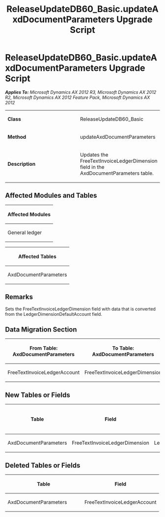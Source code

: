 ﻿---
title: ReleaseUpdateDB60_Basic.updateAxdDocumentParameters Upgrade Script
TOCTitle: ReleaseUpdateDB60_Basic.updateAxdDocumentParameters Upgrade Script
ms:assetid: 21a9956a-e3d0-ba15-fe14-eb467c8f0256
ms:mtpsurl: https://msdn.microsoft.com/en-us/library/JJ684929(v=AX.60)
ms:contentKeyID: 49707131
ms.date: 05/18/2015
mtps_version: v=AX.60
---

# ReleaseUpdateDB60\_Basic.updateAxdDocumentParameters Upgrade Script 


_**Applies To:** Microsoft Dynamics AX 2012 R3, Microsoft Dynamics AX 2012 R2, Microsoft Dynamics AX 2012 Feature Pack, Microsoft Dynamics AX 2012_

<table>
<colgroup>
<col style="width: 50%" />
<col style="width: 50%" />
</colgroup>
<tbody>
<tr class="odd">
<td><p><strong>Class</strong></p></td>
<td><p>ReleaseUpdateDB60_Basic</p></td>
</tr>
<tr class="even">
<td><p><strong>Method</strong></p></td>
<td><p>updateAxdDocumentParameters</p></td>
</tr>
<tr class="odd">
<td><p><strong>Description</strong></p></td>
<td><p>Updates the FreeTextInvoiceLedgerDimension field in the AxdDocumentParameters table.</p></td>
</tr>
</tbody>
</table>


## Affected Modules and Tables

<table>
<colgroup>
<col style="width: 100%" />
</colgroup>
<thead>
<tr class="header">
<th><p>Affected Modules</p></th>
</tr>
</thead>
<tbody>
<tr class="odd">
<td><p>General ledger</p></td>
</tr>
</tbody>
</table>


<table>
<colgroup>
<col style="width: 100%" />
</colgroup>
<thead>
<tr class="header">
<th><p>Affected Tables</p></th>
</tr>
</thead>
<tbody>
<tr class="odd">
<td><p>AxdDocumentParameters</p></td>
</tr>
</tbody>
</table>


## Remarks

Sets the FreeTextInvoiceLedgerDimension field with data that is converted from the LedgerDimensionDefaultAccount field.

## Data Migration Section

<table>
<colgroup>
<col style="width: 50%" />
<col style="width: 50%" />
</colgroup>
<thead>
<tr class="header">
<th><p>From Table: AxdDocumentParameters</p></th>
<th><p>To Table: AxdDocumentParameters</p></th>
</tr>
</thead>
<tbody>
<tr class="odd">
<td><p>FreeTextInvoiceLedgerAccount</p></td>
<td><p>FreeTextInvoiceLedgerDimension</p></td>
</tr>
</tbody>
</table>


## New Tables or Fields

<table>
<colgroup>
<col style="width: 33%" />
<col style="width: 33%" />
<col style="width: 33%" />
</colgroup>
<thead>
<tr class="header">
<th><p>Table</p></th>
<th><p>Field</p></th>
<th><p>Extended Data Type</p>
<p>-or- Base Enum</p></th>
</tr>
</thead>
<tbody>
<tr class="odd">
<td><p>AxdDocumentParameters</p></td>
<td><p>FreeTextInvoiceLedgerDimension</p></td>
<td><p>LedgerDimensionDefaultAccount</p></td>
</tr>
</tbody>
</table>


## Deleted Tables or Fields

<table>
<colgroup>
<col style="width: 50%" />
<col style="width: 50%" />
</colgroup>
<thead>
<tr class="header">
<th><p>Table</p></th>
<th><p>Field</p></th>
</tr>
</thead>
<tbody>
<tr class="odd">
<td><p>AxdDocumentParameters</p></td>
<td><p>FreeTextInvoiceLedgerAccount</p></td>
</tr>
</tbody>
</table>

  


